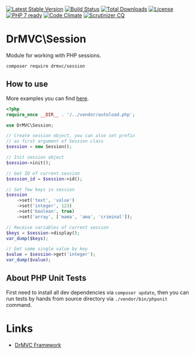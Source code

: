 [![Latest Stable Version](https://poser.pugx.org/drmvc/session/v/stable)](https://packagist.org/packages/drmvc/session)
[![Build Status](https://travis-ci.org/drmvc/session.svg?branch=master)](https://travis-ci.org/drmvc/session)
[![Total Downloads](https://poser.pugx.org/drmvc/session/downloads)](https://packagist.org/packages/drmvc/session)
[![License](https://poser.pugx.org/drmvc/session/license)](https://packagist.org/packages/drmvc/session)
[![PHP 7 ready](https://php7ready.timesplinter.ch/drmvc/session/master/badge.svg)](https://travis-ci.org/drmvc/session)
[![Code Climate](https://codeclimate.com/github/drmvc/session/badges/gpa.svg)](https://codeclimate.com/github/drmvc/session)
[![Scrutinizer CQ](https://scrutinizer-ci.com/g/drmvc/session/badges/quality-score.png?b=master)](https://scrutinizer-ci.com/g/drmvc/session/)

# DrMVC\Session

Module for working with PHP sessions.

    composer require drmvc/session

## How to use

More examples you can find [here](extra).

```php
<?php
require_once __DIR__ . '/../vendor/autoload.php';

use DrMVC\Session;

// Create session object, you can also set prefix
// as first argument of Session class
$session = new Session();

// Init session object
$session->init();

// Get ID of current session
$session_id = $session->id();

// Set few keys in session
$session
    ->set('text', 'value')
    ->set('integer', 123)
    ->set('boolean', true)
    ->set('array', ['mama', 'ama', 'criminal']);

// Receive variables of current session
$keys = $session->display();
var_dump($keys);

// Get some single value by key
$value = $session->get('integer');
var_dump($value);
```

## About PHP Unit Tests

First need to install all dev dependencies via `composer update`, then
you can run tests by hands from source directory via `./vendor/bin/phpunit` command.

# Links

* [DrMVC Framework](https://drmvc.com)
